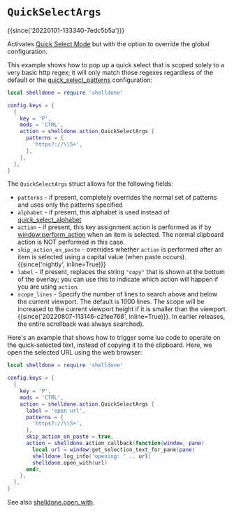 # `QuickSelectArgs`

{{since('20220101-133340-7edc5b5a')}}

Activates [Quick Select Mode](../../../quickselect.md) but with the option
to override the global configuration.

This example shows how to pop up a quick select that is scoped solely to
a very basic http regex; it will only match those regexes regardless of
the default or the [quick_select_patterns](../config/quick_select_patterns.md)
configuration:

```lua
local shelldone = require 'shelldone'

config.keys = {
  {
    key = 'P',
    mods = 'CTRL',
    action = shelldone.action.QuickSelectArgs {
      patterns = {
        'https?://\\S+',
      },
    },
  },
}
```

The `QuickSelectArgs` struct allows for the following fields:

* `patterns` - if present, completely overrides the normal set of patterns and uses only the patterns specified
* `alphabet` - if present, this alphabet is used instead of [quick_select_alphabet](../config/quick_select_alphabet.md)
* `action` - if present, this key assignment action is performed as if by [window:perform_action](../window/perform_action.md) when an item is selected.  The normal clipboard action is NOT performed in this case.
* `skip_action_on_paste` - overrides whether `action` is performed after an item is selected using a capital value (when paste occurs). {{since('nightly', inline=True)}}
* `label` - if present, replaces the string `"copy"` that is shown at the bottom of the overlay; you can use this to indicate which action will happen if you are using `action`.
* `scope_lines` - Specify the number of lines to search above and below the current viewport. The default is 1000 lines. The scope will be increased to the current viewport height if it is smaller than the viewport. {{since('20220807-113146-c2fee766', inline=True)}}. In earlier releases, the entire scrollback was always searched).

Here's an example that shows how to trigger some lua code to operate on the
quick-selected text, instead of copying it to the clipboard.  Here, we open
the selected URL using the web browser:

```lua
local shelldone = require 'shelldone'

config.keys = {
  {
    key = 'P',
    mods = 'CTRL',
    action = shelldone.action.QuickSelectArgs {
      label = 'open url',
      patterns = {
        'https?://\\S+',
      },
      skip_action_on_paste = true,
      action = shelldone.action_callback(function(window, pane)
        local url = window:get_selection_text_for_pane(pane)
        shelldone.log_info('opening: ' .. url)
        shelldone.open_with(url)
      end),
    },
  },
}
```

See also [shelldone.open_with](../shelldone/open_with.md).
